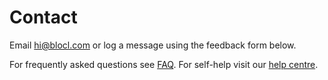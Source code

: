 Contact
=======
Email <hi@blocl.com> or log a message using the feedback form below.

For frequently asked questions see [FAQ](help/faq).
For self-help visit our [help centre](help).
